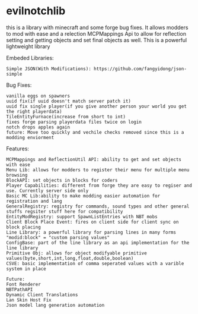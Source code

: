 # evilnotchlib
this is a library with minecraft and some forge bug fixes. It allows modders to mod with ease and a relection MCPMappings Api to allow for reflection setting and getting objects and set final objects as well. This is a powerful lightweight library

Embeded Libraries:
```
Simple JSON(With Modifications): https://github.com/fangyidong/json-simple
```

Bug Fixes:
```
vanilla eggs on spawners
uuid fix(if uuid doesn't match server patch it)
uuid fix single player(if you give another person your world you get the right playerdata)
TileEntityFurnace(increase from short to int)
fixes forge parsing playerdata files twice on login
notch drops apples again
future: Move too quickly and vechile checks removed since this is a modding enviorment
```

Features:
```
MCPMappings and ReflectionUtil API: ability to get and set objects with ease
Menu Lib: allows for modders to register their menu for multiple menu browsing
BlockAPI: set objects in blocks for coders
Player Capabilities: different from forge they are easy to regiser and use. Currently server side only
Basic MC Lib:ability to make modding easier automation for registration and lang
GeneralRegistry: registry for commands, sound types and other general stuffs regsiter stuff here for compatibility
EntityModRegistry: support SpawnListEntries with NBT mobs
Client Block Place Event: fires on client side for client sync on block placing
Line Library: a powerful library for parsing lines in many forms "modid:block" = "custom parsing values"
ConfigBase: part of the line library as an api implementation for the line library
Primitive Obj: allows for object modifyable primitive values(byte,short,int,long,float,double,boolean)
CSVE: basic implementation of comma seperated values with a varible system in place

Future:
Font Renderer
NBTPathAPI
Dynamic Client Translations
Lan Skin Host Fix
Json model lang generation automation
```
